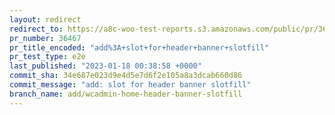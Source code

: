 ```yaml
---
layout: redirect
redirect_to: https://a8c-woo-test-reports.s3.amazonaws.com/public/pr/36467/e2e/index.html
pr_number: 36467
pr_title_encoded: "add%3A+slot+for+header+banner+slotfill"
pr_test_type: e2e
last_published: "2023-01-18 00:38:58 +0000"
commit_sha: 34e687e023d9e4d5e7d6f2e105a8a3dcab660d86
commit_message: "add: slot for header banner slotfill"
branch_name: add/wcadmin-home-header-banner-slotfill
---
```

